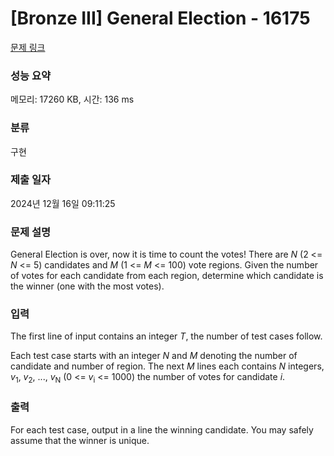 # [Bronze III] General Election - 16175 

[문제 링크](https://www.acmicpc.net/problem/16175) 

### 성능 요약

메모리: 17260 KB, 시간: 136 ms

### 분류

구현

### 제출 일자

2024년 12월 16일 09:11:25

### 문제 설명

<p>General Election is over, now it is time to count the votes! There are <i>N</i> (2 <= <i>N</i> <= 5) candidates and <i>M</i> (1 <= <i>M</i> <= 100) vote regions. Given the number of votes for each candidate from each region, determine which candidate is the winner (one with the most votes). </p>

### 입력 

 <p>The first line of input contains an integer <i>T</i>, the number of test cases follow.</p>

<p>Each test case starts with an integer <i>N</i> and <i>M</i> denoting the number of candidate and number of region. The next <i>M</i> lines each contains <i>N</i> integers, <i>v</i><sub>1</sub>, <i>v</i><sub>2</sub>, ..., <i>v</i><sub>N</sub> (0 <= <i>v</i><sub>i</sub> <= 1000) the number of votes for candidate <i>i</i>.</p>

### 출력 

 <p>For each test case, output in a line the winning candidate. You may safely assume that the winner is unique.</p>

